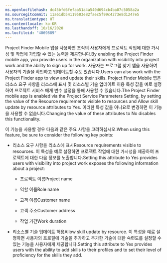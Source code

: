 ```yaml
---
ms.openlocfilehash: dc45bfd6fefaa51a4a540d694cb4ba07c5058a2a
ms.sourcegitcommit: 11a61db54119503e82faec5f99c4273e8d1247e5
ms.translationtype: HT
ms.contentlocale: ko-KR
ms.lasthandoff: 10/16/2020
ms.locfileid: "4069889"
---
```

<span data-ttu-id="80728-101">Project Finder Mobile 앱을 사용하면 조직의 사용자에게 프로젝트 작업에 대한 가시성 및 작업에 가입할 수 있는 능력을 제공합니다.</span><span class="sxs-lookup"><span data-stu-id="80728-101">By enabling the Project Finder mobile app, you provide users in the organization with visibility into project work and the ability to sign up for work.</span></span> <span data-ttu-id="80728-102">사용자는 프로그램 찾기 앱을 사용하여 사용자의 기술을 확인하고 업데이트할 수도 있습니다.</span><span class="sxs-lookup"><span data-stu-id="80728-102">Users can also work with the Project Finder app to view and update their skills.</span></span> <span data-ttu-id="80728-103">Project Finder Mobile 앱은 리소스 요구 사항을 리소스에 표시 및 리소스별 기술 업데이트 허용 특성 값을 예로 설정하여 프로젝트 서비스 매개 변수 설정을 통해 사용할 수 있습니다.</span><span class="sxs-lookup"><span data-stu-id="80728-103">The Project Finder mobile app is enabled via the Project Service Parameters Setting, by setting the value of the Resource requirements visible to resources and Allow skill update by resource attributes to Yes.</span></span> <span data-ttu-id="80728-104">이러한 특성 값을 아니요로 변경하면 이 기능을 사용할 수 없습니다.</span><span class="sxs-lookup"><span data-stu-id="80728-104">Changing the value of these attributes to No disables this functionality.</span></span>  
  
 <span data-ttu-id="80728-105">이 기능을 사용할 경우 다음과 같은 주요 사항을 고려하십시오.</span><span class="sxs-lookup"><span data-stu-id="80728-105">When using this feature, be sure to consider the following key points:</span></span>  
  
-   <span data-ttu-id="80728-106">리소스 요구 사항을 리소스에 표시</span><span class="sxs-lookup"><span data-stu-id="80728-106">Resource requirements visible to resources.</span></span> <span data-ttu-id="80728-107">이 특성을 예로 설정하면 프로젝트 작업에 대한 가시성을 제공하여 프로젝트에 대한 다음 정보를 노출합니다.</span><span class="sxs-lookup"><span data-stu-id="80728-107">Setting this attribute to Yes provides users with visibility into project work exposes the following information about a project:</span></span>  
  
    -   <span data-ttu-id="80728-108">프로젝트 이름</span><span class="sxs-lookup"><span data-stu-id="80728-108">Project name</span></span>  
  
    -   <span data-ttu-id="80728-109">역할 이름</span><span class="sxs-lookup"><span data-stu-id="80728-109">Role name</span></span>  
  
    -   <span data-ttu-id="80728-110">고객 이름</span><span class="sxs-lookup"><span data-stu-id="80728-110">Customer name</span></span>  
  
    -   <span data-ttu-id="80728-111">고객 주소</span><span class="sxs-lookup"><span data-stu-id="80728-111">Customer address</span></span>  
  
    -   <span data-ttu-id="80728-112">작업 기간</span><span class="sxs-lookup"><span data-stu-id="80728-112">Work duration</span></span>  
  
-   <span data-ttu-id="80728-113">리소스별 기술 업데이트 허용</span><span class="sxs-lookup"><span data-stu-id="80728-113">Allow skill update by resource.</span></span> <span data-ttu-id="80728-114">이 특성을 예로 설정하면 사용자의 프로필에 기술을 추가하고 추가한 기술에 대한 숙련도를 설정할 수 있는 기능을 사용자에게 제공합니다.</span><span class="sxs-lookup"><span data-stu-id="80728-114">Setting this attribute to Yes provides users with the ability to add skills to their profiles and to set their level of proficiency for the skills they add.</span></span>